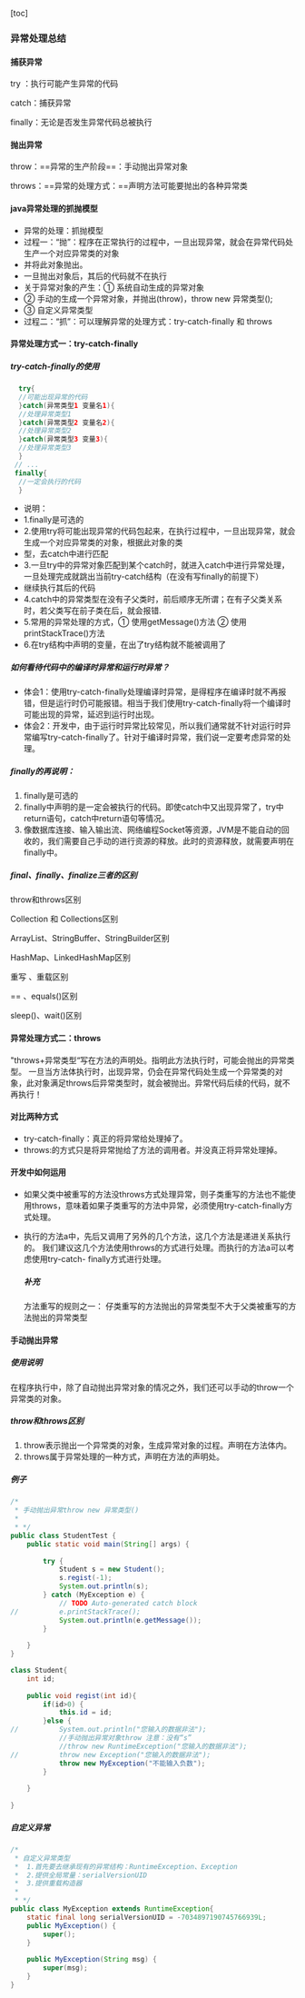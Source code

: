 [toc]

### 异常处理总结

#### 捕获异常

try ：执行可能产生异常的代码

catch：捕获异常

finally：无论是否发生异常代码总被执行

#### 抛出异常

throw：==异常的生产阶段==：手动抛出异常对象

throws：==异常的处理方式：==声明方法可能要抛出的各种异常类

#### java异常处理的抓抛模型

 * 异常的处理：抓抛模型
 * 过程一：“抛”：程序在正常执行的过程中，一旦出现异常，就会在异常代码处生产一个对应异常类的对象
 * 并将此对象抛出。
 * 一旦抛出对象后，其后的代码就不在执行
 * 关于异常对象的产生：① 系统自动生成的异常对象
 * ② 手动的生成一个异常对象，并抛出(throw)，throw new 异常类型();
 * ③ 自定义异常类型
 * 过程二：“抓”：可以理解异常的处理方式：try-catch-finally 和 throws 

#### 异常处理方式一：try-catch-finally

##### try-catch-finally的使用

```java
  try{
  //可能出现异常的代码	
  }catch(异常类型1 变量名1){
  //处理异常类型1
  }catch(异常类型2 变量名2){
  //处理异常类型2
  }catch(异常类型3 变量3){
  //处理异常类型3
  }
 // ...
 finally{
  //一定会执行的代码
  }
```

 * 说明：
 * 1.finally是可选的
 * 2.使用try将可能出现异常的代码包起来，在执行过程中，一旦出现异常，就会生成一个对应异常类的对象，根据此对象的类
 * 型，去catch中进行匹配
 * 3.一旦try中的异常对象匹配到某个catch时，就进入catch中进行异常处理，一旦处理完成就跳出当前try-catch结构（在没有写finally的前提下）
 * 继续执行其后的代码
 * 4.catch中的异常类型在没有子父类时，前后顺序无所谓；在有子父类关系时，若父类写在前子类在后，就会报错.
 * 5.常用的异常处理的方式，① 使用getMessage()方法  ② 使用printStackTrace()方法   
 * 6.在try结构中声明的变量，在出了try结构就不能被调用了

##### 如何看待代码中的编译时异常和运行时异常？
* 体会1：使用try-catch-finally处理编译时异常，是得程序在编译时就不再报错，但是运行时仍可能报错。相当于我们使用try-catch-finally将一个编译时可能出现的异常，延迟到运行时出现。
* 体会2：开发中，由于运行时异常比较常见，所以我们通常就不针对运行时异常编写try-catch-finally了。针对于编译时异常，我们说一定要考虑异常的处理。

##### finally的再说明：
1. finally是可选的
2. finally中声明的是一定会被执行的代码。即使catch中又出现异常了，try中return语句，catch中return语句等情况。
3. 像数据库连接、输入输出流、网络编程Socket等资源，JVM是不能自动的回收的，我们需要自己手动的进行资源的释放。此时的资源释放，就需要声明在finally中。

##### final、finally、finalize三者的区别

throw和throws区别

Collection 和 Collections区别

ArrayList、StringBuffer、StringBuilder区别

HashMap、LinkedHashMap区别

重写 、重载区别

== 、equals()区别

sleep()、wait()区别

#### 异常处理方式二：throws

"throws+异常类型“写在方法的声明处。指明此方法执行时，可能会抛出的异常类型。
一旦当方法体执行时，出现异常，仍会在异常代码处生成一个异常类的对象，此对象满足throws后异常类型时，就会被抛出。异常代码后续的代码，就不再执行！

#### 对比两种方式

* try-catch-finally：真正的将异常给处理掉了。
* throws:的方式只是将异常抛给了方法的调用者。并没真正将异常处理掉。

#### 开发中如何运用

* 如果父类中被重写的方法没throws方式处理异常，则子类重写的方法也不能使用throws，意味着如果子类重写的方法中异常，必须使用try-catch-finally方式处理。

* 执行的方法a中，先后又调用了另外的几个方法，这几个方法是递进关系执行的。
  我们建议这几个方法使用throws的方式进行处理。而执行的方法a可以考虑使用try-catch-
  finally方式进行处理。

  ##### 补充

  方法重写的规则之一：
  仔类重写的方法抛出的异常类型不大于父类被重写的方法抛出的异常类型

#### 手动抛出异常

##### 使用说明

在程序执行中，除了自动抛出异常对象的情况之外，我们还可以手动的throw一个异常类的对象。

##### throw和throws区别

1. throw表示抛出一个异常类的对象，生成异常对象的过程。声明在方法体内。
2. throws属于异常处理的一种方式，声明在方法的声明处。

##### 例子

```java
/*
 * 手动抛出异常throw new 异常类型()
 * 
 * */
public class StudentTest {
	public static void main(String[] args) {
		
		try {
			Student s = new Student();
			s.regist(-1);
			System.out.println(s);
		} catch (MyException e) {
			// TODO Auto-generated catch block
//			e.printStackTrace();
			System.out.println(e.getMessage());
		}
		
	}
}

class Student{
	int id;
	
	public void regist(int id){
		if(id>0) {
			this.id = id;
		}else {
//			System.out.println("您输入的数据非法");
			//手动抛出异常对象throw 注意：没有“s”
			//throw new RuntimeException("您输入的数据非法");
//			throw new Exception("您输入的数据非法");
			throw new MyException("不能输入负数");
		}
		
	}
	
}
```

##### 自定义异常

```java
/*
 * 自定义异常类型
 * 	1.首先要去继承现有的异常结构：RuntimeException、Exception
 * 	2.提供全局常量：serialVersionUID 
 * 	3.提供重载构造器
 * 
 * */
public class MyException extends RuntimeException{
	static final long serialVersionUID = -7034897190745766939L;
	public MyException() {
		super();
	}
	
	public MyException(String msg) {
		super(msg);
	}
}

```

